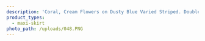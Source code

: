 ```yaml
---
description: 'Coral, Cream Flowers on Dusty Blue Varied Striped. Double Brushed Poly Fabric.'
product_types:
  - maxi-skirt
photo_path: /uploads/048.PNG
---
```

